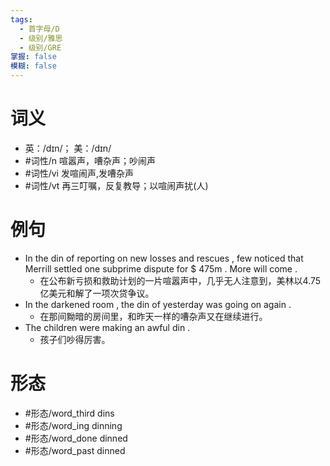 ```yaml
---
tags:
  - 首字母/D
  - 级别/雅思
  - 级别/GRE
掌握: false
模糊: false
---
```

# 词义
- 英：/dɪn/； 美：/dɪn/
- #词性/n  喧嚣声，嘈杂声；吵闹声
- #词性/vi  发喧闹声,发嘈杂声
- #词性/vt  再三叮嘱，反复教导；以喧闹声扰(人) 
# 例句
- In the din of reporting on new losses and rescues , few noticed that Merrill settled one subprime dispute for $ 475m . More will come .
	- 在公布新亏损和救助计划的一片喧嚣声中，几乎无人注意到，美林以4.75亿美元和解了一项次贷争议。
- In the darkened room , the din of yesterday was going on again .
	- 在那间黝暗的房间里，和昨天一样的嘈杂声又在继续进行。
- The children were making an awful din .
	- 孩子们吵得厉害。
# 形态
- #形态/word_third dins
- #形态/word_ing dinning
- #形态/word_done dinned
- #形态/word_past dinned
